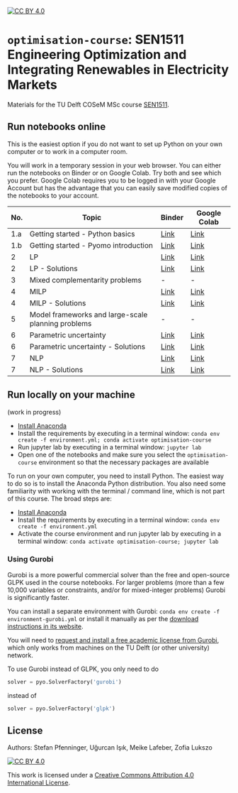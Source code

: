[cc-by]: http://creativecommons.org/licenses/by/4.0/
[cc-by-image]: https://i.creativecommons.org/l/by/4.0/88x31.png
[cc-by-shield]: https://img.shields.io/badge/License-CC%20BY%204.0-lightgrey.svg
[![CC BY 4.0][cc-by-shield]][cc-by]

# `optimisation-course`: SEN1511 Engineering Optimization and Integrating Renewables in Electricity Markets

Materials for the TU Delft COSeM MSc course [SEN1511](https://studiegids.tudelft.nl/a101_searchCtrl.do?course_code=optimisation-course&surname=&item_value=&onlyElectives=Y&tag_id=&deleteTag_id=&operation=searchOnCode).

## Run notebooks online

This is the easiest option if you do not want to set up Python on your own computer or to work in a computer room.

You will work in a temporary session in your web browser. You can either run the notebooks on Binder or on Google Colab. Try both and see which you prefer. Google Colab requires you to be logged in with your Google Account but has the advantage that you can easily save modified copies of the notebooks to your account.

| No. | Topic | Binder | Google Colab |
|---|---|---|---|
| 1.a | Getting started - Python basics | [Link](https://mybinder.org/v2/gh/sjpfenninger/optimisation-course/HEAD?labpath=1a%20-%20Getting%20started%20-%20Python%20basics.ipynb) | [Link](https://colab.research.google.com/github/sjpfenninger/optimisation-course/blob/main/1a%20-%20Getting%20started%20-%20Python%20basics.ipynb)|
| 1.b | Getting started - Pyomo introduction | [Link](https://mybinder.org/v2/gh/sjpfenninger/optimisation-course/HEAD?labpath=1b%20-%20Getting%20started%20-%20Pyomo%20introduction.ipynb) | [Link](https://colab.research.google.com/github/sjpfenninger/optimisation-course/blob/main/1b%20-%20Getting%20started%20-%20Pyomo%20introduction.ipynb)|
| 2 | LP | [Link](https://mybinder.org/v2/gh/sjpfenninger/optimisation-course/HEAD?labpath=2%20-%20LP.ipynb) | [Link](https://colab.research.google.com/github/sjpfenninger/optimisation-course/blob/main/2%20-%20LP.ipynb)|
| 2 | LP - Solutions | [Link](https://mybinder.org/v2/gh/sjpfenninger/optimisation-course/HEAD?labpath=2%20-%20LP%20-%20Solutions.ipynb) | [Link](https://colab.research.google.com/github/sjpfenninger/optimisation-course/blob/main/2%20-%20LP%20-%20Solutions.ipynb)|
| 3 | Mixed complementarity problems | - | - |
| 4 | MILP | [Link](https://mybinder.org/v2/gh/sjpfenninger/optimisation-course/HEAD?labpath=4%20-%20MILP.ipynb) | [Link](https://colab.research.google.com/github/sjpfenninger/optimisation-course/blob/main/4%20-%20MILP.ipynb)|
| 4 | MILP - Solutions | [Link](https://mybinder.org/v2/gh/sjpfenninger/optimisation-course/HEAD?labpath=2%20-%20MILP%20-%20Solutions.ipynb) | [Link](https://colab.research.google.com/github/sjpfenninger/optimisation-course/blob/main/2%20-%20MILP%20-%20Solutions.ipynb)|
| 5 | Model frameworks and large-scale planning problems | - | - |
| 6 | Parametric uncertainty | [Link](https://mybinder.org/v2/gh/sjpfenninger/optimisation-course/HEAD?labpath=6%20-%20Parametric%20uncertainty.ipynb) | [Link](https://colab.research.google.com/github/sjpfenninger/optimisation-course/blob/main/6%20-%20Parametric%20uncertainty.ipynb)|
| 6 | Parametric uncertainty - Solutions | [Link](https://mybinder.org/v2/gh/sjpfenninger/optimisation-course/HEAD?labpath=6%20-%20Parametric%20uncertainty%20-%20Solutions.ipynb) | [Link](https://colab.research.google.com/github/sjpfenninger/optimisation-course/blob/main/6%20-%20Parametric%20uncertainty%20-%20Solutions.ipynb)|
| 7 | NLP | [Link](https://mybinder.org/v2/gh/sjpfenninger/optimisation-course/HEAD?labpath=7%20-%20NLP.ipynb) | [Link](https://colab.research.google.com/github/sjpfenninger/optimisation-course/blob/main/7%20-%20NLP.ipynb)|
| 7 | NLP - Solutions | [Link](https://mybinder.org/v2/gh/sjpfenninger/optimisation-course/HEAD?labpath=7%20-%20NLP%20-%20Solutions.ipynb) | [Link](https://colab.research.google.com/github/sjpfenninger/optimisation-course/blob/main/7%20-%20NLP%20-%20Solutions.ipynb)|

## Run locally on your machine

(work in progress)

* [Install Anaconda](https://docs.anaconda.com/anaconda/install/)
* Install the requirements by executing in a terminal window: `conda env create -f environment.yml; conda activate optimisation-course`
* Run jupyter lab by executing in a terminal window: `jupyter lab`
* Open one of the notebooks and make sure you select the `optimisation-course` environment so that the necessary packages are available


To run on your own computer, you need to install Python. The easiest way to do so is to install the Anaconda Python distribution. You also need some familiarity with working with the terminal / command line, which is not part of this course. The broad steps are:

* [Install Anaconda](https://docs.anaconda.com/anaconda/install/)
* Install the requirements by executing in a terminal window: `conda env create -f environment.yml`
* Activate the course environment and run jupyter lab by executing in a terminal window: `conda activate optimisation-course; jupyter lab`

### Using Gurobi

Gurobi is a more powerful commercial solver than the free and open-source GLPK used in the course notebooks. For larger problems (more than a few 10,000 variables or constraints, and/or for mixed-integer problems) Gurobi is significantly faster.

You can install a separate environment with Gurobi: `conda env create -f environment-gurobi.yml` or install it manually as per the [download instructions in its website](https://www.gurobi.com/).

You will need to [request and install a free academic license from Gurobi](https://www.gurobi.com/downloads/end-user-license-agreement-academic/), which only works from machines on the TU Delft (or other university) network.

To use Gurobi instead of GLPK, you only need to do

```python
solver = pyo.SolverFactory('gurobi')
```

instead of

```python
solver = pyo.SolverFactory('glpk')
```

## License

Authors: Stefan Pfenninger, Uğurcan Işık, Meike Lafeber, Zofia Lukszo

[![CC BY 4.0][cc-by-image]][cc-by]

This work is licensed under a [Creative Commons Attribution 4.0 International License][cc-by].

